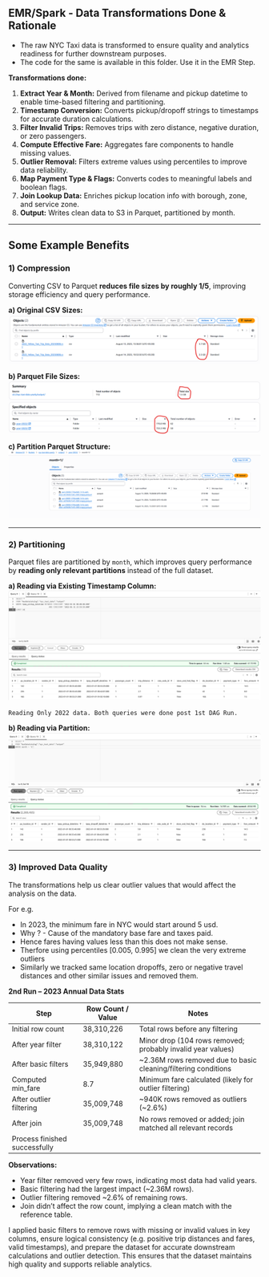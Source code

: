## EMR/Spark - Data Transformations Done & Rationale

- The raw NYC Taxi data is transformed to ensure quality and analytics readiness for further downstream purposes.
- The code for the same is available in this folder. Use it in the EMR Step.

**Transformations done:**

1. **Extract Year & Month:** Derived from filename and pickup datetime to enable time-based filtering and partitioning.  
2. **Timestamp Conversion:** Converts pickup/dropoff strings to timestamps for accurate duration calculations.  
3. **Filter Invalid Trips:** Removes trips with zero distance, negative duration, or zero passengers.  
4. **Compute Effective Fare:** Aggregates fare components to handle missing values.  
5. **Outlier Removal:** Filters extreme values using percentiles to improve data reliability.  
6. **Map Payment Type & Flags:** Converts codes to meaningful labels and boolean flags.  
7. **Join Lookup Data:** Enriches pickup location info with borough, zone, and service zone.  
8. **Output:** Writes clean data to S3 in Parquet, partitioned by month.

---

## Some Example Benefits

### 1) Compression 

Converting CSV to Parquet **reduces file sizes by roughly 1/5**, improving storage efficiency and query performance.

   **a) Original CSV Sizes:**  
   ![Original CSV Sizes](https://github.com/adiman1/yellowcab-data-orchestrator/raw/f5fe7e518bf0b8e9900fc5ad6221bc9fe6d5a65f/media/raw_sizes_csv.png)

   **b) Parquet File Sizes:**  
   ![Parquet Folders Size](https://github.com/adiman1/yellowcab-data-orchestrator/blob/5558b508430bfdac1d8b2d2d56fac6ce78f5b6f6/media/parquet_folders_sizes.png)

   **c) Partition Parquet Structure:**
   ![Partitioned files](https://github.com/adiman1/yellowcab-data-orchestrator/blob/7d71bd8817fbbb0ff5ca1b5c427c0f1d2fd8ec15/media/parquet_files_in_partition.PNG)

---

### 2) Partitioning

Parquet files are partitioned by `month`, which improves query performance by **reading only relevant partitions** instead of the full dataset.

  **a) Reading via Existing Timestamp Column:**
  ![Query via Normal Column](https://github.com/adiman1/yellowcab-data-orchestrator/raw/f3826e245e3dd8d85b295ccfc4fd1e0a2b44c5ad/media/raw_query_on_existingcol.PNG)

```text
Reading Only 2022 data. Both queries were done post 1st DAG Run.
```

  **b) Reading via Partition:**
  ![Query via Partition](https://github.com/adiman1/yellowcab-data-orchestrator/raw/f3826e245e3dd8d85b295ccfc4fd1e0a2b44c5ad/media/query_via_partition.PNG)

---

### 3) Improved Data Quality

The transformations help us clear outlier values that would affect the analysis on the data. 

For e.g. 
- In 2023, the minimum fare in NYC would start around 5 usd.
- Why ? - Cause of the mandatory base fare and taxes paid.
- Hence fares having values less than this does not make sense.
- Therfore using percentiles [0.005, 0.995] we clean the very extreme outliers
- Similarly we tracked same location dropoffs, zero or negative travel distances and other similar issues and removed them.


**2nd Run – 2023 Annual Data Stats**


| Step                        | Row Count / Value      | Notes                                                                |
|-----------------------------|------------------------|----------------------------------------------------------------------|
| Initial row count           | 38,310,226             | Total rows before any filtering                                      |
| After year filter           | 38,310,122             | Minor drop (104 rows removed; probably invalid year values)          |
| After basic filters         | 35,949,880             | ~2.36M rows removed due to basic cleaning/filtering conditions       |
| Computed min_fare           | 8.7                    | Minimum fare calculated (likely for outlier filtering)               |
| After outlier filtering     | 35,009,748             | ~940K rows removed as outliers (~2.6%)                               |
| After join                  | 35,009,748             | No rows removed or added; join matched all relevant records          |
| Process finished successfully                                                                                               |

**Observations:**

- Year filter removed very few rows, indicating most data had valid years.  
- Basic filtering had the largest impact (~2.36M rows).
- Outlier filtering removed ~2.6% of remaining rows. 
- Join didn’t affect the row count, implying a clean match with the reference table.

I applied basic filters to remove rows with missing or invalid values in key columns, ensure logical consistency (e.g. positive trip distances and fares, valid timestamps), and prepare the dataset for accurate downstream calculations and outlier detection. This ensures that the dataset maintains high quality and supports reliable analytics.

